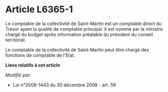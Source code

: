 # Article L6365-1

Le comptable de la collectivité de Saint-Martin est un comptable direct du Trésor ayant la qualité de comptable principal. Il
est nommé par le ministre chargé du budget après information préalable du président du conseil territorial. 

Le comptable de la collectivité de Saint-Martin peut être chargé des fonctions de comptable de l'Etat.

**Liens relatifs à cet article**

_Modifié par_:

  - Loi n°2008-1443 du 30 décembre 2008 - art. 59
